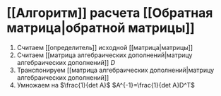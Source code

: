 # [[Алгоритм]] расчета [[Обратная матрица|обратной матрицы]]
1. Считаем [[определитель]] исходной [[матрица|матрицы]]
2. Считаем [[матрица алгебраических дополнений|матрицу алгебраических дополнений]] $D$
3. Транспонируем [[матрица алгебраических дополнений|матрицу алгебраических дополнений]]
4. Умножаем на $\frac{1}{det A}$
$A^{-1}=\frac{1}{det A}D^T$
